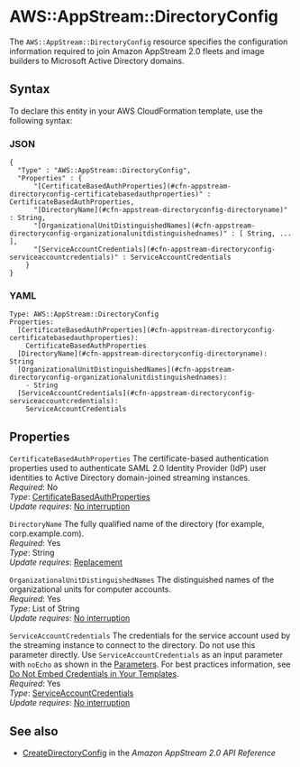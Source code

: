 # AWS::AppStream::DirectoryConfig<a name="aws-resource-appstream-directoryconfig"></a>

The `AWS::AppStream::DirectoryConfig` resource specifies the configuration information required to join Amazon AppStream 2\.0 fleets and image builders to Microsoft Active Directory domains\. 

## Syntax<a name="aws-resource-appstream-directoryconfig-syntax"></a>

To declare this entity in your AWS CloudFormation template, use the following syntax:

### JSON<a name="aws-resource-appstream-directoryconfig-syntax.json"></a>

```
{
  "Type" : "AWS::AppStream::DirectoryConfig",
  "Properties" : {
      "[CertificateBasedAuthProperties](#cfn-appstream-directoryconfig-certificatebasedauthproperties)" : CertificateBasedAuthProperties,
      "[DirectoryName](#cfn-appstream-directoryconfig-directoryname)" : String,
      "[OrganizationalUnitDistinguishedNames](#cfn-appstream-directoryconfig-organizationalunitdistinguishednames)" : [ String, ... ],
      "[ServiceAccountCredentials](#cfn-appstream-directoryconfig-serviceaccountcredentials)" : ServiceAccountCredentials
    }
}
```

### YAML<a name="aws-resource-appstream-directoryconfig-syntax.yaml"></a>

```
Type: AWS::AppStream::DirectoryConfig
Properties: 
  [CertificateBasedAuthProperties](#cfn-appstream-directoryconfig-certificatebasedauthproperties): 
    CertificateBasedAuthProperties
  [DirectoryName](#cfn-appstream-directoryconfig-directoryname): String
  [OrganizationalUnitDistinguishedNames](#cfn-appstream-directoryconfig-organizationalunitdistinguishednames): 
    - String
  [ServiceAccountCredentials](#cfn-appstream-directoryconfig-serviceaccountcredentials): 
    ServiceAccountCredentials
```

## Properties<a name="aws-resource-appstream-directoryconfig-properties"></a>

`CertificateBasedAuthProperties`  <a name="cfn-appstream-directoryconfig-certificatebasedauthproperties"></a>
The certificate\-based authentication properties used to authenticate SAML 2\.0 Identity Provider \(IdP\) user identities to Active Directory domain\-joined streaming instances\.  
*Required*: No  
*Type*: [CertificateBasedAuthProperties](aws-properties-appstream-directoryconfig-certificatebasedauthproperties.md)  
*Update requires*: [No interruption](https://docs.aws.amazon.com/AWSCloudFormation/latest/UserGuide/using-cfn-updating-stacks-update-behaviors.html#update-no-interrupt)

`DirectoryName`  <a name="cfn-appstream-directoryconfig-directoryname"></a>
The fully qualified name of the directory \(for example, corp\.example\.com\)\.  
*Required*: Yes  
*Type*: String  
*Update requires*: [Replacement](https://docs.aws.amazon.com/AWSCloudFormation/latest/UserGuide/using-cfn-updating-stacks-update-behaviors.html#update-replacement)

`OrganizationalUnitDistinguishedNames`  <a name="cfn-appstream-directoryconfig-organizationalunitdistinguishednames"></a>
The distinguished names of the organizational units for computer accounts\.  
*Required*: Yes  
*Type*: List of String  
*Update requires*: [No interruption](https://docs.aws.amazon.com/AWSCloudFormation/latest/UserGuide/using-cfn-updating-stacks-update-behaviors.html#update-no-interrupt)

`ServiceAccountCredentials`  <a name="cfn-appstream-directoryconfig-serviceaccountcredentials"></a>
The credentials for the service account used by the streaming instance to connect to the directory\. Do not use this parameter directly\. Use `ServiceAccountCredentials` as an input parameter with `noEcho` as shown in the [Parameters](https://docs.aws.amazon.com/AWSCloudFormation/latest/UserGuide/parameters-section-structure.html)\. For best practices information, see [Do Not Embed Credentials in Your Templates](https://docs.aws.amazon.com/AWSCloudFormation/latest/UserGuide/best-practices.html#creds)\.   
*Required*: Yes  
*Type*: [ServiceAccountCredentials](aws-properties-appstream-directoryconfig-serviceaccountcredentials.md)  
*Update requires*: [No interruption](https://docs.aws.amazon.com/AWSCloudFormation/latest/UserGuide/using-cfn-updating-stacks-update-behaviors.html#update-no-interrupt)

## See also<a name="aws-resource-appstream-directoryconfig--seealso"></a>
+  [CreateDirectoryConfig](https://docs.aws.amazon.com/appstream2/latest/APIReference/API_CreateDirectoryConfig.html) in the *Amazon AppStream 2\.0 API Reference* 

